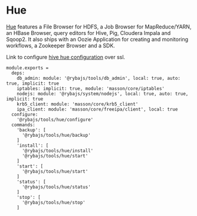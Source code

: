 
# Hue

[Hue][home] features a File Browser for HDFS, a Job Browser for MapReduce/YARN,
an HBase Browser, query editors for Hive, Pig, Cloudera Impala and Sqoop2.
It also ships with an Oozie Application for creating and monitoring workflows,
a Zookeeper Browser and a SDK.

Link to configure [hive hue configuration][hive-hue-ssl] over ssl.

    module.exports =
      deps:
        db_admin: module: '@rybajs/tools/db_admin', local: true, auto: true, implicit: true
        iptables: implicit: true, module: 'masson/core/iptables'
        nodejs: module: '@rybajs/system/nodejs', local: true, auto: true, implicit: true
        krb5_client: module: 'masson/core/krb5_client'
        ipa_client: module: 'masson/core/freeipa/client', local: true
      configure:
        '@rybajs/tools/hue/configure'
      commands:
        'backup': [
          '@rybajs/tools/hue/backup'
        ]
        'install': [
          '@rybajs/tools/hue/install'
          '@rybajs/tools/hue/start'
        ]
        'start': [
          '@rybajs/tools/hue/start'
        ]
        'status': [
          '@rybajs/tools/hue/status'
        ]
        'stop': [
          '@rybajs/tools/hue/stop'
        ]

[home]: http://gethue.com
[hive-hue-ssl]:(http://www.cloudera.com/content/www/en-us/documentation/cdh/5-0-x/CDH5-Security-Guide/cdh5sg_hue_security.html)
